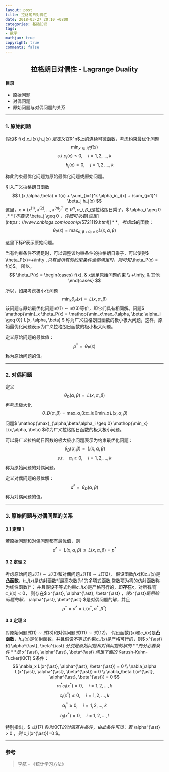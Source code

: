 ```yaml
---
layout: post
title: 拉格朗日对偶性
date: 2018-03-27 20:10 +0800
categories: 基础知识
tags:
- 数学
mathjax: true
copyright: true
comments: false
---
```


## <center>拉格朗日对偶性 - Lagrange Duality</center>

#### 目录
* 原始问题
* 对偶问题
* 原始问题与对偶问题的关系


--------------

### 1. 原始问题

假设$ f(x),c\_i(x),h\_j(x) $是定义在$R^n$上的连续可微函数，考虑约束最优化问题
$$
\mathop{\min}_{x \in R^n} f(x)
$$
$$
s.t. c_i(x) \leq 0, \quad i=1,2,...,k
$$
$$
\quad \quad h_j(x) = 0, \quad j=1,2,...,k
$$

称此约束最优化问题为原始最优化问题或原始问题。

引入广义拉格朗日函数
$$
L(x,\alpha,\beta) = f(x) + \sum_{i=1}^k \alpha_ic_i(x) + \sum_{j=1}^l \beta_j h_j(x)
$$
这里，$x=(x^{(1)}, x^{(2)}, ..., x^{(n)})^T \in R^n, \alpha\_i, \beta\_j$是拉格朗日乘子，$ \alpha\_i \geq 0 $, **[不要求$ \beta\_j \geq 0 $，详细可以看[这里](https://www.cnblogs.com/ooon/p/5721119.html)]**。
考虑$x$的函数：
$$
\theta_P(x) = \mathop{\max}_{\alpha, \beta: \alpha_i \geq 0} L(x, \alpha, \beta)
$$

这里下标$P$表示原始问题。

当有约束条件不满足时，可以调整该约束条件的拉格朗日乘子，可以使得$ \theta\_P(x)=+\infty $,只有当所有的约束条件全都满足时，则可知$\theta\_P(x) = f(x)$。
所以，
$$
\theta_P(x) = 
\begin{cases}
f(x), &  x满足原始问题约束 \\
+\infty, & 其他
\end{cases}
$$

所以，如果考虑极小化问题
$$
\mathop{\min}_x \theta_P(x) = \mathop{\min_x\max_{\alpha, \beta: \alpha_i \geq 0}} L(x, \alpha, \beta)
$$
该问题与原始最优化问题$式(1) \sim 式(3)$等价，即它们具有相同解。问题$ \mathop{\min}\_x \theta\_P(x) = \mathop{\min\_x\max\_{\alpha, \beta: \alpha\_i \geq 0}} L(x, \alpha, \beta) $
称为广义拉格朗日函数的极小极大问题，这样，原始最优化问题表示为广义拉格朗日函数的极小极大问题。

定义原始问题的最优值：
$$
p^{\ast} = \mathop{\min_x} \theta_P(x)
$$
称为原始问题的值。


--------------

### 2. 对偶问题

定义
$$
\theta_D(\alpha, \beta) = \mathop{\min_x} L(x, \alpha, \beta)
$$
再考虑极大化
$$
\mathop{\max_{\alpha,\beta:\alpha_i \geq 0}} \theta\_D(\alpha, \beta) = \mathop{\max\_{\alpha,\beta:\alpha\_i \geq 0} \min\_x} L(x,\alpha, \beta)
$$

问题$ \mathop{\max}\_{\alpha,\beta:\alpha\_i \geq 0} \mathop{\min\_x} L(x,\alpha, \beta) $称为广义拉格朗日函数的极大极小问题。

可以将广义拉格朗日函数的极大极小问题表示为约束最优化问题：
$$
\mathop{\max_{\alpha, \beta}} \theta_D(\alpha, \beta) = \mathop{\max_{\alpha, \beta} \min_x} L(x, \alpha, \beta)
$$
$$
s.t. \quad \alpha_i \geq 0, \quad i=1,2,...,k
$$
称为原始问题的对偶问题。

定义对偶问题的最优解：
$$
d^{\ast} = \mathop{\max_{\alpha, \beta: \alpha_i \geq 0}} \theta_D(\alpha, \beta)
$$
称为对偶问题的值。


--------------

### 3. 原始问题与对偶问题的关系

#### 3.1 定理 1

若原始问题和对偶问题都有最优值，则
$$
d^{\ast} = \mathop{\max_{\alpha,\beta:\alpha_i \geq 0} \min_x}L(x,\alpha, \beta) \leq \mathop{\min_x \max_{\alpha,\beta:\alpha_i \geq 0}} L(x, \alpha, \beta) = p^{\ast}
$$

#### 3.2 定理 2

考虑原始问题$式(1) \sim 式(3)$和对偶问题$式(11) \sim 式(12)$，
假设函数$f(x)$和$c\_i(x)$是**凸函数**，$h\_j(x)$是仿射函数*[最高次数为1的多项式函数,常数项为零的仿射函数称为线性函数]*；
并且假设不等式约束$c\_i(x)$是严格可行的，即**存在**$x$，对所有$i$有$c\_i(x)<0$，
则存在$ x^{\ast}, \alpha^{\ast}, \beta^{\ast} $，使$x^{\ast}$是原始问题的解，$ \alpha^{\ast}, \beta^{\ast} $是对偶问题的解，并且
$$
p^{\ast} = d^{\ast} = L(x^{\ast}, \alpha^{\ast}, \beta^{\ast})
$$

#### 3.3 定理 3

对原始问题$式(1) \sim 式(3)$和对偶问题$式(11) \sim 式(12)$，
假设函数$f(x)$和$c\_i(x)$是**凸函数**，$h\_j(x)$是仿射函数，并且假设不等式约束$c\_i(x)$是严格可行的，则$ x^{\ast} 和 \alpha^{\ast}, \beta^{\ast} $分别是原始问题和对偶问题的解的**充分必要条件**是$ x^{\ast}, \alpha^{\ast}, \beta^{\ast} $满足下面的$ Karush-Kuhn-Tucker(KKT) $条件：
$$
\nabla_x L(x^{\ast}, \alpha^{\ast}, \beta^{\ast}) = 0 \\
\nabla_\alpha L(x^{\ast}, \alpha^{\ast}, \beta^{\ast}) = 0 \\
\nabla_\beta L(x^{\ast}, \alpha^{\ast}, \beta^{\ast}) = 0
$$
$$
\alpha_i^{\ast}c_i(x^{\ast}) = 0, \quad i=1,2,...,k
$$
$$
c_i(x^{\ast}) \leq 0, \quad i=1,2,...,k
$$
$$
\alpha_i^{\ast} \geq 0, \quad i=1,2,...,k
$$
$$
h_j(x^{\ast}) = 0, \quad i=1,2,...,l
$$

特别指出，$ 式(17) $称为$KKT$的对偶互补条件，由此条件可知：若$ \alpha^{\ast} > 0 $，则$ c\_i(x^{\ast})=0 $。


-------------

### 参考

> 李航 - 《统计学习方法》

